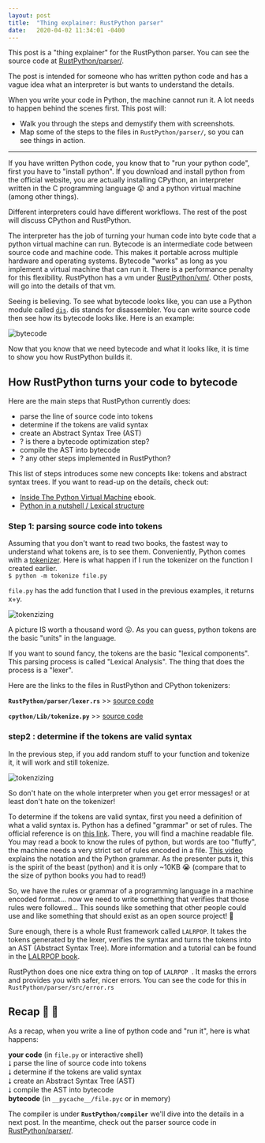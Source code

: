 ```yaml
---
layout: post
title:  "Thing explainer: RustPython parser"
date:   2020-04-02 11:34:01 -0400
---
```


This post is a "thing explainer" for the RustPython parser. You can see the source code at [RustPython/parser/](https://github.com/RustPython/RustPython/tree/master/parser).

The post is intended for someone who has written python code and has a vague idea what an interpreter is but wants to understand the details.

When you write your code in Python, the machine cannot run it. A lot needs to happen behind the scenes first. This post will:
- Walk you through the steps and demystify them with screenshots.
- Map some of the steps to the files in `RustPython/parser/`, so you can see things in action.

---

If you have written Python code, you know that to "run your python code", first you have to "install python". If you download and install python from the official website, you are actually installing  CPython, an interpreter written in the C programming language 😲 and a python virtual machine (among other things).

Different interpreters could have different workflows. The rest of the post will discuss CPython and RustPython.

The interpreter has the job of turning your human code into byte code that a python virtual machine can run. Bytecode is an intermediate code between source code and machine code. This makes it portable across multiple hardware and operating systems. Bytecode "works" as long as you implement a virtual machine that can run it. There is a performance penalty for this flexibility. RustPython has a vm under [RustPython/vm/](https://github.com/RustPython/RustPython/tree/master/vm). Other posts, will go into the details of that vm.

Seeing is believing. To see what bytecode looks like, you can use a Python module called [`dis`](https://docs.python.org/3/library/dis.html). dis stands for disassembler. You can write source code then see how its bytecode looks like. Here is an example:

![bytecode](/assets/media/bytecode.jpg)

Now that you know that we need bytecode and what it looks like, it is time to show you how RustPython builds it.

## How RustPython turns your code to bytecode

Here are the main steps that RustPython currently does:  
- parse the line of source code into tokens  
- determine if the tokens are valid syntax  
- create an Abstract Syntax Tree (AST)  
- ? is there a bytecode optimization step?  
- compile the AST into bytecode  
- ? any other steps implemented in RustPython?  

This list of steps introduces some new concepts like: tokens and abstract syntax trees. If you want to read-up on the details, check out:
- [Inside The Python Virtual Machine](https://leanpub.com/insidethepythonvirtualmachine/read#leanpub-auto-introduction) ebook.
- [Python in a nutshell / Lexical structure](https://learning.oreilly.com/library/view/python-in-a/9781491913833/ch03.html#python_language-id00003)  


### Step 1: parsing source code into tokens

Assuming that you don't want to read two books, the fastest way to understand what tokens are, is to see them. Conveniently, Python comes with a [tokenizer](https://docs.python.org/3/library/tokenize.html). Here is what happen if I run the tokenizer on the function I created earlier.  
`$ python -m tokenize file.py`

`file.py` has the add function that I used in the previous examples, it returns x+y.

![tokenzizing](/assets/media/tokenizing.jpg)


A picture IS worth a thousand word 😛. As you can guess, python tokens are the basic "units" in the language.

If you want to sound fancy, the tokens are the basic "lexical components". This parsing process is called "Lexical Analysis". The thing that does the process is a "lexer".

Here are the links to the files in RustPython and CPython tokenizers:

**`RustPython/parser/lexer.rs`** >>
[source code](https://github.com/RustPython/RustPython/blob/master/parser/src/lexer.rs)  

**`cpython/Lib/tokenize.py`** >>
[source code](https://github.com/python/cpython/blob/3.8/Lib/tokenize.py)

### step2 : determine if the tokens are valid syntax

In the previous step, if you add random stuff to your function and tokenize it, it will work and still tokenize.

![tokenzizing](/assets/media/tokenizing-with-errors.jpg)

So don't hate on the whole interpreter when you get error messages! or at least don't hate on the tokenizer!

To determine if the tokens are valid syntax, first you need a definition of what a valid syntax is. Python has a defined "grammar" or set of rules. The official reference is on [this link](https://docs.python.org/3/reference/grammar.html). There, you will find a machine readable file. You may read a book to know the rules of python, but words are too "fluffy", the machine needs a very strict set of rules encoded in a file. [This video](https://www.youtube.com/watch?v=KGMFvy2d5OI) explains the notation and the Python grammar.
As the presenter puts it, this is the spirit of the beast (python) and it is only ~10KB 😭 (compare that to the size of python books you had to read!)

So, we have the rules or grammar of a programming language in a machine encoded format... now we need to write something that verifies that those rules were followed... This sounds like something that other people could use and like something that should exist as an open source project! 🤔

Sure enough, there is a whole Rust framework called `LALRPOP`. It takes the tokens generated by the lexer, verifies the syntax and turns the tokens into an AST (Abstract Syntax Tree). More information and a tutorial can be found in the [LALRPOP book](https://lalrpop.github.io/lalrpop/README.html).

RustPython does one nice extra thing on top of `LALRPOP `. It masks the errors and provides you with safer, nicer errors. You can see the code for this in `RustPython/parser/src/error.rs`

## Recap 🥴 🥵

As a recap, when you write a line of python code and "run it", here is what happens:

**your code** (in `file.py` or interactive shell)  
 ⭣ parse the line of source code into tokens  
 ⭣ determine if the tokens are valid syntax  
 ⭣ create an Abstract Syntax Tree (AST)     
 ⭣ compile the AST into bytecode   
 **bytecode** (in `__pycache__/file.pyc` or in memory)  

 The compiler is under **`RustPython/compiler`** we'll dive into the details in a next post. In the meantime, check out the parser source code in [RustPython/parser/](https://github.com/RustPython/RustPython/tree/master/parser).

